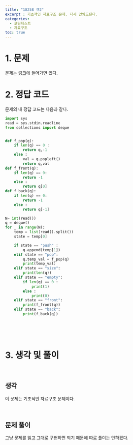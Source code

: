 ```yaml
---
title: "18258 큐2"
excerpt : 기초적인 자료구조 문제. 다시 안봐도된다.
categories:
  - 코딩테스트
  - 자료구조
toc: true
---
```

  
# 1. 문제
문제는 [링크](https://www.acmicpc.net/problem/9012)에 들어가면 있다.

# 2. 정답 코드

문제의 내 정답 코드는 다음과 같다.

```python
import sys
read = sys.stdin.readline
from collections import deque


def f_pop(q):
    if len(q) == 0 :
        return q,-1
    else :
        val = q.popleft()
        return q,val
def f_front(q):
    if len(q) == 0:
        return -1
    else :
        return q[0]
def f_back(q):
    if len(q) == 0:
        return -1
    else :
        return q[-1]

N= int(read())
q = deque()
for _ in range(N):
    temp = list(read().split())
    state = temp[0]

    if state == "push" :
        q.append(temp[1])
    elif state == "pop":
        q,temp_val = f_pop(q)
        print(temp_val)
    elif state == "size":
        print(len(q))
    elif state == "empty":
        if len(q) == 0 :
            print(1)
        else :
            print(0)
    elif state == "front":
        print(f_front(q))
    elif state == "back":
        print(f_back(q))

```

<br/><br/><br/>

# 3. 생각 및 풀이

<br/> 

## 생각
이 문제는 기초적인 자료구조 문제이다.

<br/>

## 문제 풀이

그냥 문제를 읽고 그대로 구현하면 되기 때문에 따로 풀이는 안하겠다.